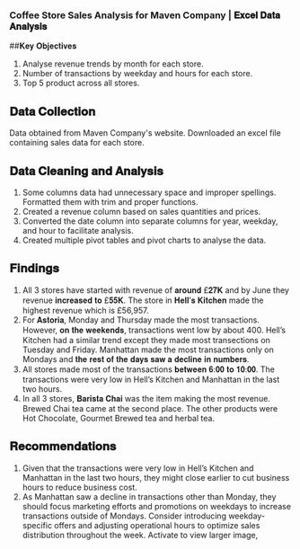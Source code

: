 ### Coffee Store Sales Analysis for Maven Company | 𝐄𝐱𝐜𝐞𝐥 𝐃𝐚𝐭𝐚 𝐀𝐧𝐚𝐥𝐲𝐬𝐢𝐬

##𝐊𝐞𝐲 𝐎𝐛𝐣𝐞𝐜𝐭𝐢𝐯𝐞𝐬
1. Analyse revenue trends by month for each store.
2. Number of transactions by weekday and hours for each store.
3. Top 5 product across all stores.

## 𝐃𝐚𝐭𝐚 𝐂𝐨𝐥𝐥𝐞𝐜𝐭𝐢𝐨𝐧

Data obtained from Maven Company's website. Downloaded an excel file containing sales data for each store.

## 𝐃𝐚𝐭𝐚 𝐂𝐥𝐞𝐚𝐧𝐢𝐧𝐠 𝐚𝐧𝐝 𝐀𝐧𝐚𝐥𝐲𝐬𝐢𝐬
1. Some columns data had unnecessary space and improper spellings. Formatted them with trim and proper functions. 
2. Created a revenue column based on sales quantities and prices.
3. Converted the date column into separate columns for year, weekday, and hour to facilitate analysis.
4. Created multiple pivot tables and pivot charts to analyse the data.

## 𝐅𝐢𝐧𝐝𝐢𝐧𝐠𝐬
1. All 3 stores have started with revenue of 𝐚𝐫𝐨𝐮𝐧𝐝 £𝟐𝟕𝐊 and by June they revenue 𝐢𝐧𝐜𝐫𝐞𝐚𝐬𝐞𝐝 𝐭𝐨 £𝟓𝟓𝐊. The store in 𝐇𝐞𝐥𝐥’𝐬 𝐊𝐢𝐭𝐜𝐡𝐞𝐧 made the highest revenue which is £56,957.
2. For 𝐀𝐬𝐭𝐨𝐫𝐢𝐚, Monday and Thursday made the most transactions. However, 𝐨𝐧 𝐭𝐡𝐞 𝐰𝐞𝐞𝐤𝐞𝐧𝐝𝐬, transactions went low by about 400. Hell’s Kitchen had a similar trend except they made most transections on Tuesday and Friday. Manhattan made the most transactions only on Mondays and 𝐭𝐡𝐞 𝐫𝐞𝐬𝐭 𝐨𝐟 𝐭𝐡𝐞 𝐝𝐚𝐲𝐬 𝐬𝐚𝐰 𝐚 𝐝𝐞𝐜𝐥𝐢𝐧𝐞 𝐢𝐧 𝐧𝐮𝐦𝐛𝐞𝐫𝐬.
3. All stores made most of the transactions 𝐛𝐞𝐭𝐰𝐞𝐞𝐧 𝟔:𝟎𝟎 𝐭𝐨 𝟏𝟎:𝟎𝟎. The transactions were very low in Hell’s Kitchen and Manhattan in the last two hours.
4. In all 3 stores, 𝐁𝐚𝐫𝐢𝐬𝐭𝐚 𝐂𝐡𝐚𝐢 was the item making the most revenue. Brewed Chai tea came at the second place. The other products were Hot Chocolate, Gourmet Brewed tea and herbal tea.

## 𝐑𝐞𝐜𝐨𝐦𝐦𝐞𝐧𝐝𝐚𝐭𝐢𝐨𝐧𝐬
1. Given that the transactions were very low in Hell’s Kitchen and Manhattan in the last two hours, they might close earlier to cut business hours to reduce business cost.
2. As Manhattan saw a decline in transactions other than Monday, they should focus marketing efforts and promotions on weekdays to increase transactions outside of Mondays. Consider introducing weekday-specific offers and adjusting operational hours to optimize sales distribution throughout the week.
Activate to view larger image,
